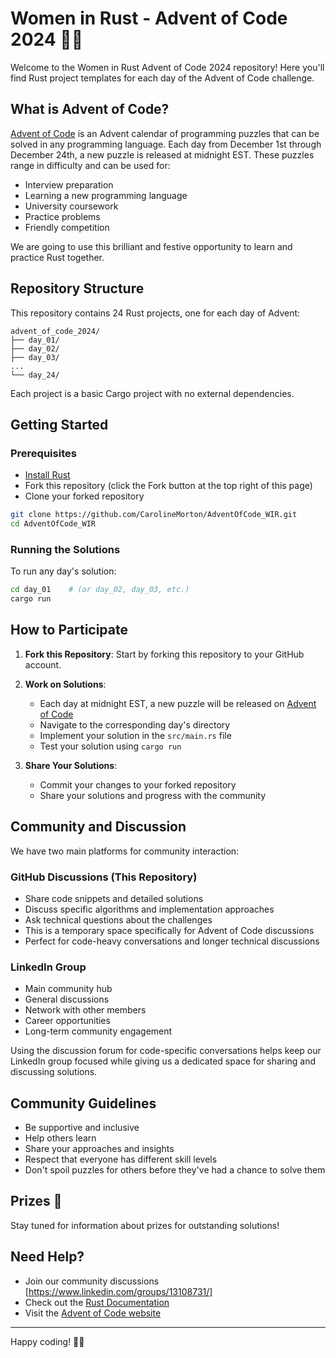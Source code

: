 # Women in Rust - Advent of Code 2024 🎄🦀

Welcome to the Women in Rust Advent of Code 2024 repository! Here you'll find Rust project templates for each day of the Advent of Code challenge.

## What is Advent of Code?

[Advent of Code](https://adventofcode.com/) is an Advent calendar of programming puzzles that can be solved in any programming language. Each day from December 1st through December 24th, a new puzzle is released at midnight EST. These puzzles range in difficulty and can be used for:
- Interview preparation
- Learning a new programming language
- University coursework
- Practice problems
- Friendly competition

We are going to use this brilliant and festive opportunity to learn and practice Rust together. 

## Repository Structure

This repository contains 24 Rust projects, one for each day of Advent:
```
advent_of_code_2024/
├── day_01/
├── day_02/
├── day_03/
...
└── day_24/
```

Each project is a basic Cargo project with no external dependencies.

## Getting Started

### Prerequisites
- [Install Rust](https://www.rust-lang.org/tools/install)
- Fork this repository (click the Fork button at the top right of this page)
- Clone your forked repository

```bash
git clone https://github.com/CarolineMorton/AdventOfCode_WIR.git
cd AdventOfCode_WIR
```

### Running the Solutions

To run any day's solution:

```bash
cd day_01    # (or day_02, day_03, etc.)
cargo run
```

## How to Participate

1. **Fork this Repository**: Start by forking this repository to your GitHub account.

2. **Work on Solutions**: 
   - Each day at midnight EST, a new puzzle will be released on [Advent of Code](https://adventofcode.com/2024)
   - Navigate to the corresponding day's directory
   - Implement your solution in the `src/main.rs` file
   - Test your solution using `cargo run`

3. **Share Your Solutions**:
   - Commit your changes to your forked repository
   - Share your solutions and progress with the community

## Community and Discussion

We have two main platforms for community interaction:

### GitHub Discussions (This Repository)
- Share code snippets and detailed solutions
- Discuss specific algorithms and implementation approaches
- Ask technical questions about the challenges
- This is a temporary space specifically for Advent of Code discussions
- Perfect for code-heavy conversations and longer technical discussions

### LinkedIn Group
- Main community hub
- General discussions
- Network with other members
- Career opportunities
- Long-term community engagement

Using the discussion forum for code-specific conversations helps keep our LinkedIn group focused while giving us a dedicated space for sharing and discussing solutions.

## Community Guidelines

- Be supportive and inclusive
- Help others learn
- Share your approaches and insights
- Respect that everyone has different skill levels
- Don't spoil puzzles for others before they've had a chance to solve them

## Prizes 🎁

Stay tuned for information about prizes for outstanding solutions!

## Need Help?

- Join our community discussions [https://www.linkedin.com/groups/13108731/]
- Check out the [Rust Documentation](https://doc.rust-lang.org/book/)
- Visit the [Advent of Code website](https://www.reddit.com/r/adventofcode/](https://adventofcode.com/2024))

---

Happy coding! 🎄🦀
